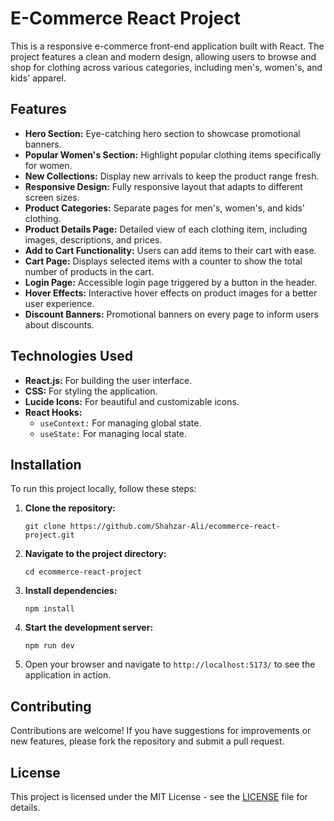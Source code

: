 <!DOCTYPE html>
<html lang="en">
<head>
    <meta charset="UTF-8">
    <meta name="viewport" content="width=device-width, initial-scale=1.0">
</head>
<body>
    <h1>E-Commerce React Project</h1>
    <p>This is a responsive e-commerce front-end application built with React. The project features a clean and modern design, allowing users to browse and shop for clothing across various categories, including men's, women's, and kids' apparel.</p>

   <h2>Features</h2>
    <ul>
        <li><strong>Hero Section:</strong> Eye-catching hero section to showcase promotional banners.</li>
        <li><strong>Popular Women's Section:</strong> Highlight popular clothing items specifically for women.</li>
        <li><strong>New Collections:</strong> Display new arrivals to keep the product range fresh.</li>
        <li><strong>Responsive Design:</strong> Fully responsive layout that adapts to different screen sizes.</li>
        <li><strong>Product Categories:</strong> Separate pages for men's, women's, and kids' clothing.</li>
        <li><strong>Product Details Page:</strong> Detailed view of each clothing item, including images, descriptions, and prices.</li>
        <li><strong>Add to Cart Functionality:</strong> Users can add items to their cart with ease.</li>
        <li><strong>Cart Page:</strong> Displays selected items with a counter to show the total number of products in the cart.</li>
        <li><strong>Login Page:</strong> Accessible login page triggered by a button in the header.</li>
        <li><strong>Hover Effects:</strong> Interactive hover effects on product images for a better user experience.</li>
        <li><strong>Discount Banners:</strong> Promotional banners on every page to inform users about discounts.</li>
    </ul>

   <h2>Technologies Used</h2>
    <ul>
        <li><strong>React.js:</strong> For building the user interface.</li>
        <li><strong>CSS:</strong> For styling the application.</li>
        <li><strong>Lucide Icons:</strong> For beautiful and customizable icons.</li>
        <li><strong>React Hooks:</strong>
            <ul>
                <li><code>useContext:</code> For managing global state.</li>
                <li><code>useState:</code> For managing local state.</li>
            </ul>
        </li>
    </ul>

  <h2>Installation</h2>
    <p>To run this project locally, follow these steps:</p>
    <ol>
        <li><strong>Clone the repository:</strong>
            <pre><code>git clone https://github.com/Shahzar-Ali/ecommerce-react-project.git</code></pre>
        </li>
        <li><strong>Navigate to the project directory:</strong>
            <pre><code>cd ecommerce-react-project</code></pre>
        </li>
        <li><strong>Install dependencies:</strong>
            <pre><code>npm install</code></pre>
        </li>
        <li><strong>Start the development server:</strong>
            <pre><code>npm run dev</code></pre>
        </li>
        <li>Open your browser and navigate to <code>http://localhost:5173/</code> to see the application in action.</li>
    </ol>

   <h2>Contributing</h2>
    <p>Contributions are welcome! If you have suggestions for improvements or new features, please fork the repository and submit a pull request.</p>

  <h2>License</h2>
    <p>This project is licensed under the MIT License - see the <a href="LICENSE">LICENSE</a> file for details.</p>
</body>
</html>
